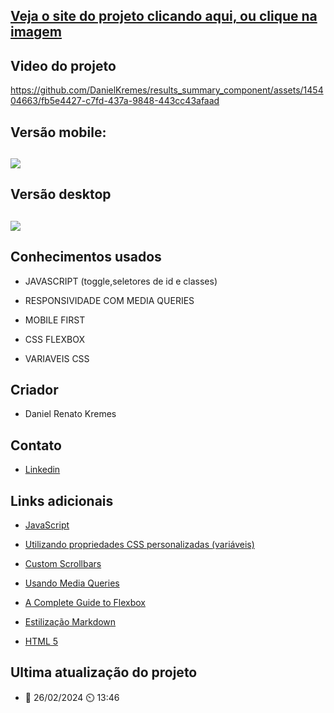## [Veja o site do projeto clicando aqui, ou clique na imagem](https://results-summary-component-delta-drab.vercel.app/)

## Video do projeto
https://github.com/DanielKremes/results_summary_component/assets/145404663/fb5e4427-c7fd-437a-9848-443cc43afaad


## Versão mobile:
## [![](https://github.com/DanielKremes/results_summary_component/assets/145404663/2fbc75cf-3c4c-46eb-aa85-3d853f43f2c5)](https://results-summary-component-delta-drab.vercel.app/)

## Versão desktop
## [![](https://github.com/DanielKremes/results_summary_component/assets/145404663/d029ed76-f4a0-47c4-aaee-453cc2643f77)](https://results-summary-component-delta-drab.vercel.app/)

## Conhecimentos usados
- JAVASCRIPT (toggle,seletores de id e classes)
  
- RESPONSIVIDADE COM MEDIA QUERIES
  
- MOBILE FIRST
  
- CSS FLEXBOX
  
- VARIAVEIS CSS

## Criador 
- Daniel Renato Kremes
## Contato
- [Linkedin](https://www.linkedin.com/in/daniel-kremes-94919227b/)
  
## Links adicionais
- [JavaScript](https://developer.mozilla.org/pt-BR/docs/Web/JavaScript)
  
- [Utilizando propriedades CSS personalizadas (variáveis)](https://developer.mozilla.org/pt-BR/docs/Web/CSS/Using_CSS_custom_properties)

- [Custom Scrollbars](https://www.w3schools.com/howto/howto_css_custom_scrollbar.asp)
  
- [Usando Media Queries](https://developer.mozilla.org/pt-BR/docs/Web/CSS/CSS_media_queries/Using_media_queries)
  
- [A Complete Guide to Flexbox](https://css-tricks.com/snippets/css/a-guide-to-flexbox/)
  
- [Estilização Markdown](https://gist.github.com/AlexandreQuintela/168e6fa0b6fc5c740c8658c9a5086914)
  
- [HTML 5](https://www.w3schools.com/html/)

## Ultima atualização do projeto
- 📆 26/02/2024 ⏲️ 13:46
